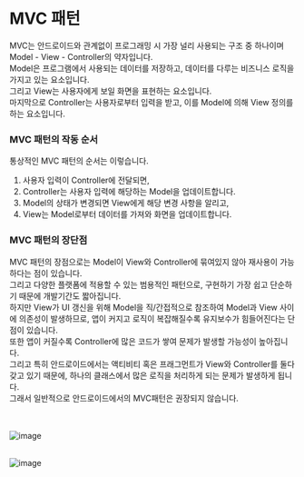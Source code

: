 # MVC 패턴
MVC는 안드로이드와 관계없이 프로그래밍 시 가장 널리 사용되는 구조 중 하나이며 Model - View - Controller의 약자입니다.<br>
Model은 프로그램에서 사용되는 데이터를 저장하고, 데이터를 다루는 비즈니스 로직을 가지고 있는 요소입니다.<br>
그리고 View는 사용자에게 보일 화면을 표현하는 요소입니다.<br>
마지막으로 Controller는 사용자로부터 입력을 받고, 이를 Model에 의해 View 정의를 하는 요소입니다.

### MVC 패턴의 작동 순서
통상적인 MVC 패턴의 순서는 이렇습니다.
1. 사용자 입력이 Controller에 전달되면,
2. Controller는 사용자 입력에 해당하는 Model을 업데이트합니다.
3. Model의 상태가 변경되면 View에게 해당 변경 사항을 알리고,
4. View는 Model로부터 데이터를 가져와 화면을 업데이트합니다.

### MVC 패턴의 장단점
MVC 패턴의 장점으로는 Model이 View와 Controller에 묶여있지 않아 재사용이 가능하다는 점이 있습니다.<br>
그리고 다양한 플랫폼에 적용할 수 있는 범용적인 패턴으로, 구현하기 가장 쉽고 단순하기 때문에 개발기간도 짧아집니다.<br>
하지만 View가 UI 갱신을 위해 Model을 직/간접적으로 참조하여 Model과 View 사이에 의존성이 발생하므로, 앱이 커지고 로직이 복잡해질수록 유지보수가 힘들어진다는 단점이 있습니다.<br>
또한 앱이 커질수록 Controller에 많은 코드가 쌓여 문제가 발생할 가능성이 높아집니다.<br>
그리고 특히 안드로이드에서는 액티비티 혹은 프래그먼트가 View와 Controller를 둘다 갖고 있기 때문에, 하나의 클래스에서 많은 로직을 처리하게 되는 문제가 발생하게 됩니다.<br>
그래서 일반적으로 안드로이드에서의 MVC패턴은 권장되지 않습니다.
<br>
<br>
<br>

![image](https://github.com/sdhong0609/tech-interview-study/assets/78577085/1033d43e-25c1-4049-af61-401fca7bb800)
<br>
<br>

![image](https://github.com/sdhong0609/tech-interview-study/assets/78577085/e1077a0e-9310-4cf4-87fd-48d9f60c7167)

